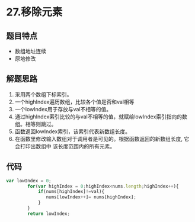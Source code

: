 # 27.移除元素

## 题目特点
  * 数组地址连续
  * 原地修改

## 解题思路
  1. 采用两个数组下标索引。
  2. 一个highIndex遍历数组，比较各个值是否和val相等
  3. 一个lowIndex用于存放与val不相等的值。
  4. 通过highIndex索引比较的与val不相等的值，就赋给lowIndex索引指向的数组。相等则跳过。
  5. 函数返回lowIndex索引，该索引代表新数组长度。
  6. 在函数里修改输入数组对于调用者是可见的。根据函数返回的新数组长度, 它会打印出数组中 该长度范围内的所有元素。

## 代码
```javascript
var lowIndex = 0;
        for(var highIndex = 0;highIndex<nums.length;highIndex++){
            if(nums[highIndex]!=val){
               nums[lowIndex++]= nums[highIndex];
            }
        }
        return lowIndex;
```